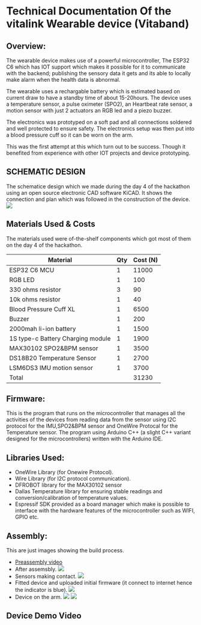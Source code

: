 # Technical Documentation Of the vitalink Wearable device (Vitaband)

## Overview:
The wearable device makes use of a powerful microcontroller, The ESP32 C6 which has IOT support which makes it possible for it to communicate with the backend; publishing the sensory data it gets and its able to locally make alarm when the health data is abnormal.

The wearable uses a rechargable battery which is estimated based on current draw to have a standby time of about 15-20hours. The device uses a temperature sensor, a pulse oximeter (SPO2), an Heartbeat rate sensor, a motion sensor with just 2 actuators an RGB led and a piezo buzzer.

The electronics was prototyped on a soft pad and all connections soldered and well protected to ensure safety. The electronics setup was then put into a blood pressure cuff so it can be worn on the arm.

This was the first attempt at this which turn out to be success. Though it benefited from experience with other IOT projects and device prototyping.


## SCHEMATIC DESIGN
The schematice design which we made during the day 4 of the hackathon using an open source electronic CAD software KiCAD. It shows the connection and plan which was followed in the construction of the device.
![](Vitalink_wearable_schematic/schematic.jpg)

## Materials Used & Costs
The materials used were of-the-shelf components which got most of them on the day 4 of the hackathon.

| Material | Qty | Cost (N) |
|---|---|---|
|ESP32 C6 MCU| 1| 11000|
|RGB LED| 1 | 100|
|330 ohms resistor| 3 | 90|
|10k ohms resistor| 1 | 40|
|Blood Pressure Cuff XL|1 | 6500|
|Buzzer| 1 | 200|
|2000mah li-ion battery| 1 | 1500|
|1S type-c Battery Charging module| 1 | 1900|
|MAX30102 SPO2&BPM sensor| 1| 3500|
|DS18B20 Temperature Sensor| 1| 2700|
|LSM6DS3 IMU motion sensor| 1 | 3700|
|Total|| 31230|

## Firmware:
This is the program that runs on the microcontroller that manages all the activities of the devices from reading data from the sensor using I2C protocol for the IMU,SPO2&BPM sensor and OneWire Protocal for the Temperature sensor. The program using Arduino C++ (a slight C++ variant designed for the microcontrollers) written with the Arduino IDE.

## Libraries Used:
- OneWire Library (for Onewire Protocol).
- Wire Library (for I2C protocol communication).
- DFROBOT library for the MAX30102 sensor
- Dallas Temperature library for ensuring stable readings and conversion/calibration of temperature values.
- Espressif SDK provided as a board manager which make is possible to interface with the hardware features of the microcontroller such as WIFI, GPIO etc.

## Assembly:
This are just images showing the build process.
- [Preassembly video](https://youtube.com/shorts/O5p0sgUI60w?si=YELc-EaVzkug4Nf-)
- After assemsbly. 
![](images/electronics_assembly.jpeg)
- Sensors making contact.
![](images/electronics_assembly_back.jpeg)
- Fitted device and uploaded initial firmware (it connect to internet hence the indicator is blue).
![](images/completed.jpeg)
- Device on the arm.
![](images/arm1.jpeg)
![](images/arm2.jpeg)

## Device Demo Video
